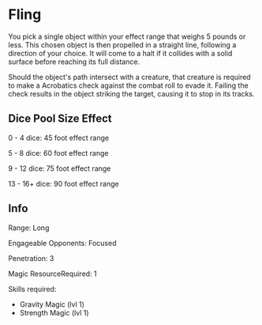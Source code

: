 # Fling

You pick a single object within your effect range that weighs 5 pounds or less. This chosen object is then propelled in a straight line, following a direction of your choice. It will come to a halt if it collides with a solid surface before reaching its full distance.

Should the object's path intersect with a creature, that creature is required to make a Acrobatics check against the combat roll to evade it. Failing the check results in the object striking the target, causing it to stop in its tracks.

## Dice Pool Size Effect

0 -  4 dice: 45 foot effect range

5 -  8 dice: 60 foot effect range

9 - 12 dice: 75 foot effect range

13 - 16+ dice: 90 foot effect range

## Info

Range: Long

Engageable Opponents: Focused

Penetration: 3

Magic ResourceRequired: 1

Skills required:

- Gravity Magic (lvl 1)
- Strength Magic (lvl 1)
